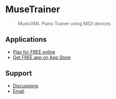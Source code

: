 # MuseTrainer

> MusicXML Piano Trainer using MIDI devices

## Applications

- [Play for FREE online][0]
- [Get FREE app on App Store][3]

## Support

- [Discussions][1]
- [Email][2]




[0]: https://app.musetrainer.com
[1]: https://github.com/musetrainer/musetrainer/discussions
[2]: mailto:hi@musetrainer.com
[3]: https://apps.apple.com/vn/app/musetrainer/id1663700878
